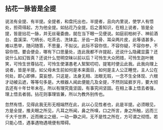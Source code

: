 ##  拈花一脉皆是全提

说法有全提、有半提。全提者，和盘托出也，半提者，且向内里说，使学人有悟处，担荷得起，方为他全提。如拈花乃全提。后之善知识，在相上说者，皆是全提，皆是拈花一脉，并无丝毫委曲，就在当下眼一见便说。如庭前柏树子、神前酒台、盘溪深、勺柄长、吃茶去、洗钵盂、牙齿一具骨、耳朵两片皮，此等语甚多，难以悉举，随问随答，不思量，不拟议。此际不容你信，不容你疑，不容你参，不容你悟。要会便会，哪有下口思量处，连此我都不许提起，还说什么隐藏显露？还说什么如幻皆真？还说什么觉明空昧以前以后？可怜生大众罔措，可怜生迦叶微笑，可怜生世尊拈花，可怜生使湛愚老人絮絮叨叨，提笔时便云此我。此我向理上说者，皆是半提。如父母未生前如何是本来面目，如何是主人公正睡觉，主人公在何处，即心即佛，莫妄想，只这是，法身无相、法眼无瑕，一念不生全体现、六根才动被云遮，等等句多是。大根器人闻此便能几及全提，不然则延捱岁月，要大彻去还有十年廿年未在。所以有理究竟坚固，有事究间坚固。在相上事上悟去者强，理上悟去者弱。拈花则事理皆兼，所以为教外别传也。

忽然有悟，见得此我无形无相端然在此，此以心见性者也，此是半提。必须眼见，方是全提，推夫眼之所见，凡耳之所闻，鼻之所嗅，口之所言，身之所触，远而三千大千世界，近而微尘之细，一动一静之间，无不是性之所在，方可谓之彻悟。若只能心悟，遇事遇物遇境便有障碍。

